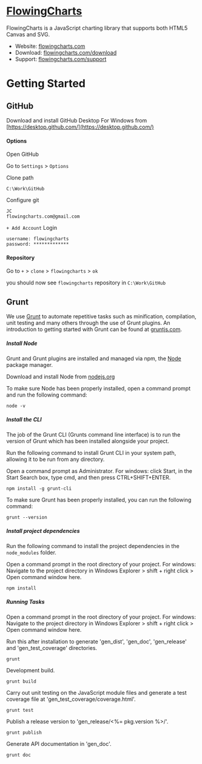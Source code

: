 # [FlowingCharts](http://www.flowingcharts.com/)

FlowingCharts is a JavaScript charting library that supports both HTML5 Canvas and SVG.

* Website: [flowingcharts.com](http://www.flowingcharts.com/)
* Download: [flowingcharts.com/download](http://www.flowingcharts.com/download)
* Support: [flowingcharts.com/support](http://www.flowingcharts.com/support)

# Getting Started



## GitHub

Download and install GitHub Desktop For Windows from [https://desktop.github.com/](https://desktop.github.com/)

#### Options

Open GitHub

Go to `Settings` > `Options`

Clone path
```
C:\Work\GitHub
```

Configure git
```
JC
flowingcharts.com@gmail.com
```

`+ Add Account`
Login
```
username: flowingcharts
password: *************
```

#### Repository

Go to `+` > `clone` > `flowingcharts` > `ok`

you should now see `flowingcharts` repository in `C:\Work\GitHub`

## Grunt

We use [Grunt](http://gruntjs.com) to automate repetitive tasks such as minification, compilation, unit testing and many others through the use of Grunt plugins.  An introduction to getting started with Grunt can be found at [gruntjs.com](http://gruntjs.com/getting-started).

##### Install Node

Grunt and Grunt plugins are installed and managed via npm, the [Node](https://nodejs.org) package manager. 

Download and install Node from [nodejs.org](https://nodejs.org/en/)

To make sure Node has been properly installed, open a command prompt and run the following command:

```
node -v
```

##### Install the CLI

The job of the Grunt CLI (Grunts command line interface) is to run the version of Grunt which has been installed alongside your project. 

Run the following command to install Grunt CLI in your system path, allowing it to be run from any directory.

Open a command prompt as Administrator.
For windows: click Start, in the Start Search box, type cmd, and then press CTRL+SHIFT+ENTER.

```
npm install -g grunt-cli
```

To make sure Grunt has been properly installed, you can run the following command:

```
grunt --version
```

##### Install project dependencies 

Run the following command to install the project dependencies in the `node_modules` folder.

Open a command prompt in the root directory of your project.
For windows: Navigate to the project directory in Windows Explorer > shift + right click > Open command window here.

```
npm install
```

##### Running Tasks

Open a command prompt in the root directory of your project.
For windows: Navigate to the project directory in Windows Explorer > shift + right click > Open command window here.

Run this after installation to generate 'gen_dist', 'gen_doc', 'gen_release' and 'gen_test_coverage' directories.
```
grunt
```

Development build.
```
grunt build
```

Carry out unit testing on the JavaScript module files and generate a test coverage file at 'gen_test_coverage/coverage.html'. 
```
grunt test
```

Publish a release version to 'gen_release/<%= pkg.version %>/'. 
```
grunt publish
```

Generate API documentation in 'gen_doc'. 
```
grunt doc
```